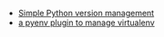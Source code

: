 - [Simple Python version management](https://github.com/yyuu/pyenv#choosing-the-python-version)
- [a pyenv plugin to manage virtualenv](https://github.com/yyuu/pyenv-virtualenv)
